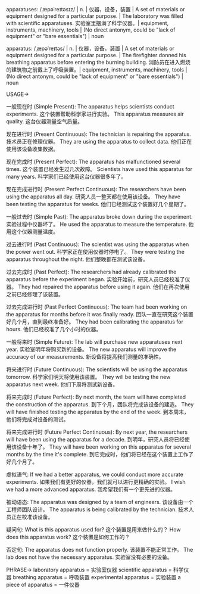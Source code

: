 apparatuses: /ˌæpəˈreɪtəsɪz/ | n. | 仪器，设备，装置 | A set of materials or equipment designed for a particular purpose. | The laboratory was filled with scientific apparatuses. 实验室里摆满了科学仪器。| equipment, instruments, machinery, tools |  (No direct antonym, could be "lack of equipment" or "bare essentials") | noun


apparatus: /ˌæpəˈreɪtəs/ | n. | 仪器，设备，装置 | A set of materials or equipment designed for a particular purpose. | The firefighter donned his breathing apparatus before entering the burning building. 消防员在进入燃烧的建筑物之前戴上了呼吸装置。| equipment, instruments, machinery, tools |  (No direct antonym, could be "lack of equipment" or "bare essentials") | noun

USAGE->

一般现在时 (Simple Present):
The apparatus helps scientists conduct experiments.  这个装置帮助科学家进行实验。
This apparatus measures air quality.  这台仪器测量空气质量。

现在进行时 (Present Continuous):
The technician is repairing the apparatus.  技术员正在修理仪器。
They are using the apparatus to collect data.  他们正在使用该设备收集数据。

现在完成时 (Present Perfect):
The apparatus has malfunctioned several times.  这个装置已经发生过几次故障。
Scientists have used this apparatus for many years.  科学家们已经使用这台仪器很多年了。

现在完成进行时 (Present Perfect Continuous):
The researchers have been using the apparatus all day.  研究人员一整天都在使用该设备。
They have been testing the apparatus for weeks.  他们已经测试这个装置好几个星期了。

一般过去时 (Simple Past):
The apparatus broke down during the experiment.  实验过程中仪器坏了。
He used the apparatus to measure the temperature.  他用这个仪器测量温度。

过去进行时 (Past Continuous):
The scientist was using the apparatus when the power went out.  科学家正在使用仪器时停电了。
They were testing the apparatus throughout the night.  他们整晚都在测试该设备。

过去完成时 (Past Perfect):
The researchers had already calibrated the apparatus before the experiment began.  实验开始前，研究人员已经校准了仪器。
They had repaired the apparatus before using it again. 他们在再次使用之前已经修理了该装置。


过去完成进行时 (Past Perfect Continuous):
The team had been working on the apparatus for months before it was finally ready.  团队一直在研究这个装置好几个月，直到最终准备好。
They had been calibrating the apparatus for hours.  他们已经校准了几个小时的仪器。

一般将来时 (Simple Future):
The lab will purchase new apparatuses next year.  实验室明年将购买新的设备。
The new apparatus will improve the accuracy of our measurements.  新设备将提高我们测量的准确性。

将来进行时 (Future Continuous):
The scientists will be using the apparatus tomorrow.  科学家们明天将使用该装置。
They will be testing the new apparatus next week.  他们下周将测试新设备。

将来完成时 (Future Perfect):
By next month, the team will have completed the construction of the apparatus.  到下个月，团队将完成该设备的建造。
They will have finished testing the apparatus by the end of the week.  到本周末，他们将完成对设备的测试。


将来完成进行时 (Future Perfect Continuous):
By next year, the researchers will have been using the apparatus for a decade.  到明年，研究人员将已经使用该设备十年了。
They will have been working on this apparatus for several months by the time it's complete.  到它完成时，他们将已经在这个装置上工作了好几个月了。


虚拟语气:
If we had a better apparatus, we could conduct more accurate experiments.  如果我们有更好的仪器，我们就可以进行更精确的实验。
I wish we had a more advanced apparatus.  我希望我们有一个更先进的仪器。

被动语态:
The apparatus was designed by a team of engineers.  该设备由一个工程师团队设计。
The apparatus is being calibrated by the technician.  技术人员正在校准该设备。

疑问句:
What is this apparatus used for?  这个装置是用来做什么的？
How does this apparatus work?  这个装置是如何工作的？

否定句:
The apparatus does not function properly.  该装置不能正常工作。
The lab does not have the necessary apparatus.  实验室没有必要的设备。


PHRASE->
laboratory apparatus = 实验室仪器
scientific apparatus = 科学仪器
breathing apparatus = 呼吸装置
experimental apparatus = 实验装置
a piece of apparatus = 一件仪器
